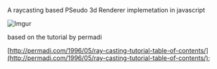 A raycasting based PSeudo 3d Renderer implemetation in javascript

![Imgur](http://i.imgur.com/JPYfmXa.gif)

based on the tutorial by permadi

[http://permadi.com/1996/05/ray-casting-tutorial-table-of-contents/](http://permadi.com/1996/05/ray-casting-tutorial-table-of-contents/);
